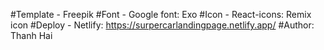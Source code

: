 #Template - Freepik
#Font - Google font: Exo
#Icon - React-icons: Remix icon
#Deploy - Netlify: https://surpercarlandingpage.netlify.app/
#Author: Thanh Hai
